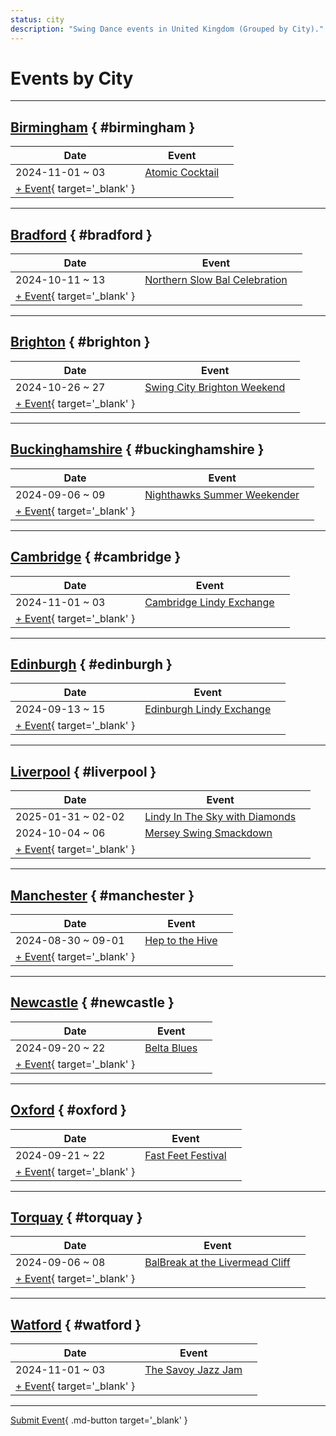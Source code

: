 ```yaml
---
status: city
description: "Swing Dance events in United Kingdom (Grouped by City)."
---
```


# Events by City

---

## <a id=birmingham></a>[Birmingham](#birmingham) { #birmingham }

| Date | Event | |
| --- | --- | --- |
| 2024-11-01 ~ 03 | [Atomic Cocktail](atomic-cocktail-2024.md) |  |
| [+ Event](https://github.com/swingdance/events/issues/new?assignees=&labels=add+event&projects=&template=02-add_entity.yml&title=%5B2024%2Fuk%5D%20%3CName%3E&region=uk&province=Birmingham&city=Birmingham&org_id=&date_starts=2024-&date_ends=2024-){ target='_blank' }

---

## <a id=bradford></a>[Bradford](#bradford) { #bradford }

| Date | Event | |
| --- | --- | --- |
| 2024-10-11 ~ 13 | [Northern Slow Bal Celebration](northern-slow-bal-celebration-2024.md) |  |
| [+ Event](https://github.com/swingdance/events/issues/new?assignees=&labels=add+event&projects=&template=02-add_entity.yml&title=%5B2024%2Fuk%5D%20%3CName%3E&region=uk&province=Bradford&city=Bradford&org_id=&date_starts=2024-&date_ends=2024-){ target='_blank' }

---

## <a id=brighton></a>[Brighton](#brighton) { #brighton }

| Date | Event | |
| --- | --- | --- |
| 2024-10-26 ~ 27 | [Swing City Brighton Weekend](swing-city-brighton-weekend-2024.md) |  |
| [+ Event](https://github.com/swingdance/events/issues/new?assignees=&labels=add+event&projects=&template=02-add_entity.yml&title=%5B2024%2Fuk%5D%20%3CName%3E&region=uk&province=Brighton&city=Brighton&org_id=&date_starts=2024-&date_ends=2024-){ target='_blank' }

---

## <a id=buckinghamshire></a>[Buckinghamshire](#buckinghamshire) { #buckinghamshire }

| Date | Event | |
| --- | --- | --- |
| 2024-09-06 ~ 09 | [Nighthawks Summer Weekender](nighthawks-summer-weekender-2024.md) |  |
| [+ Event](https://github.com/swingdance/events/issues/new?assignees=&labels=add+event&projects=&template=02-add_entity.yml&title=%5B2024%2Fuk%5D%20%3CName%3E&region=uk&province=Buckinghamshire&city=Buckinghamshire&org_id=&date_starts=2024-&date_ends=2024-){ target='_blank' }

---

## <a id=cambridge></a>[Cambridge](#cambridge) { #cambridge }

| Date | Event | |
| --- | --- | --- |
| 2024-11-01 ~ 03 | [Cambridge Lindy Exchange](cambridge-lindy-exchange-2024.md) |  |
| [+ Event](https://github.com/swingdance/events/issues/new?assignees=&labels=add+event&projects=&template=02-add_entity.yml&title=%5B2024%2Fuk%5D%20%3CName%3E&region=uk&province=Cambridge&city=Cambridge&org_id=&date_starts=2024-&date_ends=2024-){ target='_blank' }

---

## <a id=edinburgh></a>[Edinburgh](#edinburgh) { #edinburgh }

| Date | Event | |
| --- | --- | --- |
| 2024-09-13 ~ 15 | [Edinburgh Lindy Exchange](edinburgh-lindy-exchange-2024.md) |  |
| [+ Event](https://github.com/swingdance/events/issues/new?assignees=&labels=add+event&projects=&template=02-add_entity.yml&title=%5B2024%2Fuk%5D%20%3CName%3E&region=uk&province=Edinburgh&city=Edinburgh&org_id=&date_starts=2024-&date_ends=2024-){ target='_blank' }

---

## <a id=liverpool></a>[Liverpool](#liverpool) { #liverpool }

| Date | Event | |
| --- | --- | --- |
| 2025-01-31 ~ 02-02 | [Lindy In The Sky with Diamonds](lindy-in-the-sky-with-diamonds-2025.md) |  |
| 2024-10-04 ~ 06 | [Mersey Swing Smackdown](mersey-swing-smackdown-2024.md) |  |
| [+ Event](https://github.com/swingdance/events/issues/new?assignees=&labels=add+event&projects=&template=02-add_entity.yml&title=%5B2024%2Fuk%5D%20%3CName%3E&region=uk&province=Liverpool&city=Liverpool&org_id=&date_starts=2024-&date_ends=2024-){ target='_blank' }

---

## <a id=manchester></a>[Manchester](#manchester) { #manchester }

| Date | Event | |
| --- | --- | --- |
| 2024-08-30 ~ 09-01 | [Hep to the Hive](hep-to-the-hive-2024.md) |  |
| [+ Event](https://github.com/swingdance/events/issues/new?assignees=&labels=add+event&projects=&template=02-add_entity.yml&title=%5B2024%2Fuk%5D%20%3CName%3E&region=uk&province=Manchester&city=Manchester&org_id=&date_starts=2024-&date_ends=2024-){ target='_blank' }

---

## <a id=newcastle></a>[Newcastle](#newcastle) { #newcastle }

| Date | Event | |
| --- | --- | --- |
| 2024-09-20 ~ 22 | [Belta Blues](belta-blues-2024.md) |  |
| [+ Event](https://github.com/swingdance/events/issues/new?assignees=&labels=add+event&projects=&template=02-add_entity.yml&title=%5B2024%2Fuk%5D%20%3CName%3E&region=uk&province=Newcastle&city=Newcastle&org_id=&date_starts=2024-&date_ends=2024-){ target='_blank' }

---

## <a id=oxford></a>[Oxford](#oxford) { #oxford }

| Date | Event | |
| --- | --- | --- |
| 2024-09-21 ~ 22 | [Fast Feet Festival](fast-feet-festival-2024.md) |  |
| [+ Event](https://github.com/swingdance/events/issues/new?assignees=&labels=add+event&projects=&template=02-add_entity.yml&title=%5B2024%2Fuk%5D%20%3CName%3E&region=uk&province=Oxford&city=Oxford&org_id=&date_starts=2024-&date_ends=2024-){ target='_blank' }

---

## <a id=torquay></a>[Torquay](#torquay) { #torquay }

| Date | Event | |
| --- | --- | --- |
| 2024-09-06 ~ 08 | [BalBreak at the Livermead Cliff](bal-break-at-the-livermead-cliff-2024.md) |  |
| [+ Event](https://github.com/swingdance/events/issues/new?assignees=&labels=add+event&projects=&template=02-add_entity.yml&title=%5B2024%2Fuk%5D%20%3CName%3E&region=uk&province=Torquay&city=Torquay&org_id=&date_starts=2024-&date_ends=2024-){ target='_blank' }

---

## <a id=watford></a>[Watford](#watford) { #watford }

| Date | Event | |
| --- | --- | --- |
| 2024-11-01 ~ 03 | [The Savoy Jazz Jam](the-savoy-jazz-jam-2024.md) |  |
| [+ Event](https://github.com/swingdance/events/issues/new?assignees=&labels=add+event&projects=&template=02-add_entity.yml&title=%5B2024%2Fuk%5D%20%3CName%3E&region=uk&province=Watford&city=Watford&org_id=&date_starts=2024-&date_ends=2024-){ target='_blank' }

---

[Submit Event](https://github.com/swingdance/events/issues/new?assignees=&labels=add+event&projects=&template=02-add_entity.yml&title=%5Buk%5D%20%3CName%3E&region=uk&province=&city=&org_id=2024){ .md-button target='_blank' }
